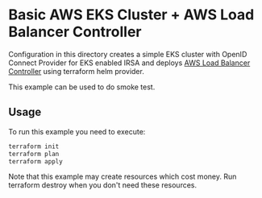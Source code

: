 # Basic AWS EKS Cluster + AWS Load Balancer Controller

Configuration in this directory creates a simple EKS cluster with OpenID Connect Provider for EKS enabled IRSA and deploys [AWS Load Balancer Controller](https://github.com/kubernetes-sigs/aws-load-balancer-controller) using terraform helm provider.

This example can be used to do smoke test.

## Usage

To run this example you need to execute:

```bash
terraform init
terraform plan
terraform apply
```

Note that this example may create resources which cost money. Run terraform destroy when you don't need these resources.
